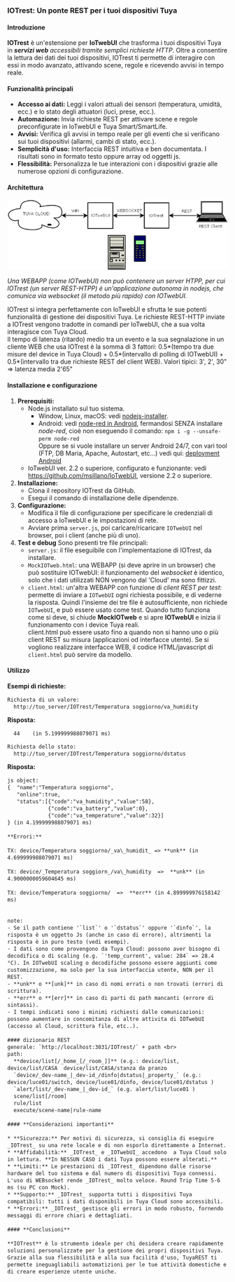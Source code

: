 ### **IOTrest: Un ponte REST per i tuoi dispositivi Tuya**

#### **Introduzione**

**IOTrest** è un'estensione per **IoTwebUI** che trasforma i tuoi dispositivi Tuya in _**servizi web** accessibili tramite semplici richieste HTTP_. Oltre a consentire la lettura dei dati dei tuoi dispositivi, IOTrest ti permette di interagire con essi in modo avanzato, attivando scene, regole e ricevendo avvisi in tempo reale.

#### **Funzionalità principali**

* **Accesso ai dati:** Leggi i valori attuali dei sensori (temperatura, umidità, ecc.) e lo stato degli attuatori (luci, prese, ecc.).
* **Automazione:** Invia richieste REST per attivare scene e regole preconfigurate in IoTwebUI e Tuya Smart/SmartLife.
* **Avvisi:** Verifica gli avvisi in tempo reale per gli eventi che si verificano sui tuoi dispositivi (allarmi, cambi di stato, ecc.).
* **Semplicità d'uso:** Interfaccia REST intuitiva e ben documentata. I risultati sono in formato testo oppure array od oggetti js.
* **Flessibilità:** Personalizza le tue interazioni con i dispositivi grazie alle numerose opzioni di configurazione.

#### **Architettura**
![](https://github.com/msillano/IoTwebUI/blob/main/pics/rest01.png?raw=true)

_Una WEBAPP (come IOTwebUI) non può contenere un server HTPP, per cui IOTrest (un server REST-HTPP) è un'applicazione autonoma in nodejs, che comunica via websocket (il metodo più rapido) con IOTwebUI._

IOTrest si integra perfettamente con IoTwebUI e sfrutta le sue potenti funzionalità di gestione dei dispositivi Tuya. Le richieste REST-HTTP inviate a IOTrest vengono tradotte in comandi per IoTwebUI, che a sua volta interagisce con Tuya Cloud.<br>
Il tempo di latenza (ritardo) medio tra un evento e la sua segnalazione in un cliente WEB che usa IOTrest è la somma di 3 fattori: 0.5*(tempo tra due misure del device in Tuya Cloud) + 0.5*(intervallo di polling di IOTwebUI) + 0.5*(intervallo tra due richieste REST del client WEB). Valori  tipici: 3', 2', 30"  => latenza media 2'65"

#### **Installazione e configurazione**

1. **Prerequisiti:**
   * Node.js installato sul tuo sistema.
       * Window, Linux, macOS: vedi [nodejs-installer](https://nodejs.org/en/download/prebuilt-installer).
       * Android: vedi [node-red in Android](https://nodered.org/docs/getting-started/android), fermandosi SENZA installare _node-red_, cioè non eseguendo il comando:  `npm i -g --unsafe-perm node-red`<br>
         Oppure se si vuole installare un server Android 24/7, con vari tool (FTP, DB Maria, Apache, Autostart, etc...) vedi qui: [deployment Android](https://github.com/msillano/tuyaDAEMON/wiki/80.-deployment:-android-server#2022-update)  
   * IoTwebUI ver. 2.2 o superiore, configurato e funzionante: vedi https://github.com/msillano/IoTwebUI, versione 2.2 o superiore.
2. **Installazione:**
   * Clona il repository IOTrest da GitHub.
   * Esegui il comando di installazione delle dipendenze.
3. **Configurazione:**
   * Modifica il file di configurazione per specificare le credenziali di accesso a IoTwebUI e le impostazioni di rete.
   * Avviare prima `server.js`, poi caricare/ricaricare `IOTwebUI` nel browser, poi i client (anche più di uno).
4. **Test e debug**
   Sono presenti tre file principali:
   * `server.js`: il file eseguibile con l'implementazione di IOTrest, da installare.
   * `MockIOTweb.html`: una WEBAPP (si deve aprire in un browser) che può sostituire IOTwebUI: il funzionamento del _websocket_ è identico, solo che i dati utilizzati NON vengono dal 'Cloud' ma sono fittizzi.
   * `client.html`: un'altra WEBAPP con funzione di _client REST per test_: permette di inviare a `IOTwebUI` ogni richiesta possibile, e di vederne la risposta.
  Quindi l'insieme dei tre file è autosufficiente, non richiede `IOTwebUI`, e può essere usato come test. Quando tutto funziona come si deve, si chiude  **MockIOTweb** e si apre **IOTwebUI** e inizia il funzionamento con i device Tuya reali.<br>
client.html può essere usato fino a quando non si hanno uno o più client REST su misura (applicazioni od interfacce utente). Se si vogliono realizzare interfacce WEB, il codice HTML/javascript di `client.html` può servire da modello.

#### **Utilizzo**

**Esempi di richieste:**
```
Richiesta di un valore:
  http://tuo_server/IOTrest/Temperatura soggiorno/va_humidity
```

**Risposta:** 

```
  44    (in 5.199999988079071 ms)
```

```
Richiesta dello stato:
  http://tuo_server/IOTrest/Temperatura soggiorno/dstatus
```

**Risposta:** 

```
js object:
{  "name":"Temperatura soggiorno",
   "online":true,
   "status":[{"code":"va_humidity","value":58},
             {"code":"va_battery","value":0},
             {"code":"va_temperature","value":32}]
} (in 4.199999988079071 ms)

**Errori:**

TX: device/Temperatura soggiorno/_va\_humidit_ => **unk** (in 4.699999988079071 ms)

TX: device/_Temperatura soggiorn_/va\_humidity  =>  **unk** (in 4.9000000059604645 ms)

TX: device/Temperatura soggiorno/  =>  **err** (in 4.899999976158142 ms)


note: 
- Se il path contiene '`list`' o '`dstatus`' oppure '`dinfo`', la risposta è un oggetto Js (anche in caso di errore), altrimenti la risposta è in puro testo (vedi esempi). 
- I dati sono come provengono da Tuya Cloud: possono aver bisogno di decodifica o di scaling (e.g. `'temp_current', value: 284` => 28.4 °C). In IOTwebUI scaling o decodifiche possono essere aggiunti come customizzazione, ma solo per la sua interfaccia utente, NON per il REST.
- **unk** o **[unk]** in caso di nomi errati o non trovati (errori di scrittura).
- **err** o **[err]** in caso di parti di path mancanti (errore di sintassi).
- I tempi indicati sono i minimi richiesti dalle comunicazioni: possono aumentare in concomitanza di altre attivita di IOTwebUI (accesso al Cloud, scrittura file, etc..).

#### dizionario REST
generale: `http://localhost:3031/IOTrest/` + path <br>
path:
  **device/list[/_home_[/_room_]]** (e.g.: device/list, device/list/CASA  device/list/CASA/stanza da pranzo  
  `device/_dev-name_|_dev-id_/dinfo|dstatus|_property_` (e.g.: device/luce01/switch, device/luce01/dinfo, device/luce01/dstatus ) 
  `alert/list/_dev-name_|_dev-id_` (e.g. alert/list/luce01 )
  scene/list[/room]
  rule/list
  execute/scene-name|rule-name

#### **Considerazioni importanti**

* **Sicurezza:** Per motivi di sicurezza, si consiglia di eseguire _IOTrest_ su una rete locale e di non esporlo direttamente a Internet.
* **Affidabilità:** _IOTrest_ e _IOTwebUI_ accedono  a Tuya Cloud solo in lettura. **In NESSUN CASO i dati Tuya possono essere alterati.**
* **Limiti:** Le prestazioni di _IOTrest_ dipendono dalle risorse hardware del tuo sistema e dal numero di dispositivi Tuya connessi. L'uso di WEBsocket rende _IOTrest_ molto veloce. Round Trip Time 5-6 ms (su PC con Mock).
* **Supporto:** _IOTrest_ supporta tutti i dispositivi Tuya compatibili: tutti i dati disponibili in Tuya Cloud sono accessibili.
* **Errori:** _IOTrest_ gestisce gli errori in modo robusto, fornendo messaggi di errore chiari e dettagliati.

#### **Conclusioni**

**IOTrest** è lo strumento ideale per chi desidera creare rapidamente soluzioni personalizzate per la gestione dei propri dispositivi Tuya. Grazie alla sua flessibilità e alla sua facilità d'uso, TuyaREST ti permette ineguagliabili automatizioni per le tue attività domestiche e di creare esperienze utente uniche.


